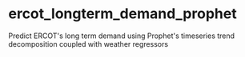 # ercot_longterm_demand_prophet
 Predict ERCOT's long term demand using Prophet's timeseries trend decomposition coupled with weather regressors
